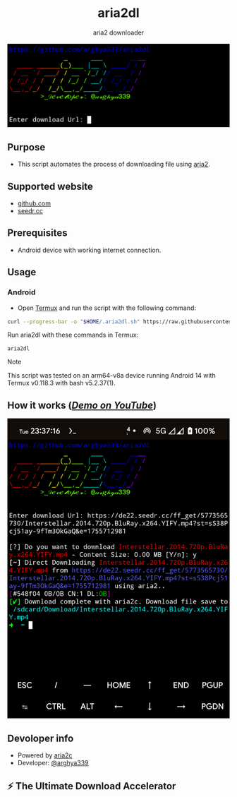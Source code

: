 <h1 align="center">aria2dl</h1>
<p align="center">
aria2 downloader
<br>
<br>
<img src="docs/images/Main.png">
<br>

## Purpose
- This script automates the process of downloading file using [aria2](https://github.com/aria2/aria2).

## Supported website
- [github.com](https://github.com/)
- [seedr.cc](https://seedr.cc/)

## Prerequisites
- Android device with working internet connection.

## Usage
### Android
  - Open [Termux](https://github.com/termux/termux-app/releases/) and run the script with the following command:
  ```sh
  curl --progress-bar -o "$HOME/.aria2dl.sh" https://raw.githubusercontent.com/arghya339/aria2dl/main/Termux/aria2dl.sh && bash "$HOME/.aria2dl.sh"
  ```
  Run aria2dl with these commands in Termux:
  ```
  aria2dl
  ```
> [!NOTE]
> This script was tested on an arm64-v8a device running Android 14 with Termux v0.118.3 with bash v5.2.37(1).

## How it works (_[Demo on YouTube](https://youtube.com/)_)

![image](docs/images/Result_Android.png)

## Devoloper info
- Powered by [aria2c](https://github.com/aria2/aria2)
- Developer: [@arghya339](https://github.com/arghya339)

## ⚡ The Ultimate Download Accelerator